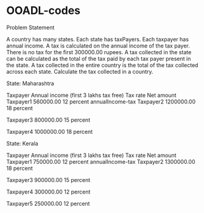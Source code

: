 # OOADL-codes

Problem Statement

A country has many states. Each state has taxPayers. Each taxpayer has annual income. A tax is calculated on the annual income of the tax payer. There is no tax for the first 300000.00 rupees. A tax collected in the state can be calculated as the total of the tax paid by each tax payer present in the state. A tax collected in the entire country is the total of the tax collected across each state. 
Calculate the tax collected in a country.

State: Maharashtra

Taxpayer
Annual income (first 3 lakhs tax free)
Tax rate
Net amount
Taxpayer1
560000.00 
12 percent
annualIncome-tax 
Taxpayer2
1200000.00
18 percent


Taxpayer3
800000.00
15 percent


Taxpayer4
1000000.00
18 percent





State: Kerala

Taxpayer
Annual income (first 3 lakhs tax free)
Tax rate
Net amount
Taxpayer1
750000.00 
12 percent
annualIncome-tax 
Taxpayer2
1300000.00
18 percent


Taxpayer3
900000.00
15 percent


Taxpayer4
300000.00
12 percent


Taxpayer5
250000.00
12 percent




